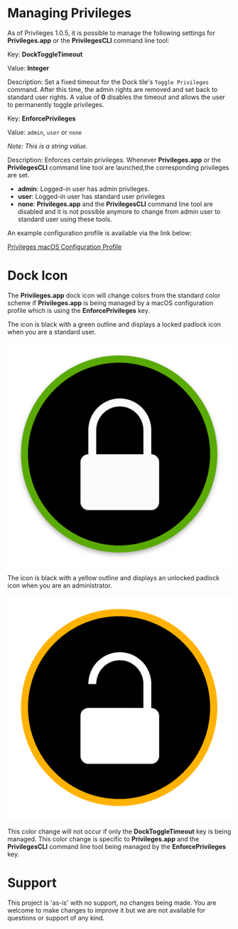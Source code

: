 # Managing Privileges

As of Privileges 1.0.5, it is possible to manage the following settings for **Privileges.app** or the **PrivilegesCLI** command line tool:

Key: **DockToggleTimeout**
 
Value: **Integer**
 
Description: Set a fixed timeout for the Dock tile's `Toggle Privileges` command. After this time, the admin rights are removed and set back to standard user rights. A value of **0** disables the timeout and allows the user to permanently toggle privileges.



Key: **EnforcePrivileges**
 
Value: `admin`, `user` or `none`

*Note: This is a string value.*

Description: Enforces certain privileges. Whenever **Privileges.app** or the **PrivilegesCLI** command line tool are launched,the corresponding privileges are set.  

* **admin**: Logged-in user has admin privileges.
* **user**: Logged-in user has standard user privileges
* **none**: **Privileges.app** and the **PrivilegesCLI** command line tool are disabled and it is not possible anymore to change from admin user to standard user using these tools.

An example configuration profile is available via the link below:

[Privileges macOS Configuration Profile](example_profile/Privileges.mobileconfig)

Dock Icon
===================================

The **Privileges.app** dock icon will change colors from the standard color scheme if **Privileges.app** is being managed by a macOS configuration profile which is using the **EnforcePrivileges** key.

The icon is black with a green outline and displays a locked padlock icon when you are a standard user.

![](readme_images/icon_bk1.png)

The icon is black with a yellow outline and displays an unlocked padlock icon when you are an administrator.

![](readme_images/icon_bk2.png)

This color change will not occur if only the **DockToggleTimeout** key is being managed. This color change is specific to **Privileges.app** and the **PrivilegesCLI** command line tool being managed by the **EnforcePrivileges** key.

Support
===================================
This project is 'as-is' with no support, no changes being made.  You are welcome to make changes to improve it but we are not available for questions or support of any kind.

